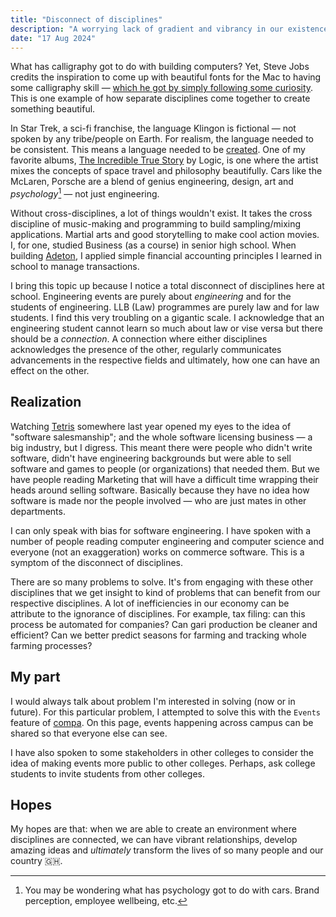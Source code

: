 ```yaml
---
title: "Disconnect of disciplines"
description: "A worrying lack of gradient and vibrancy in our existence."
date: "17 Aug 2024"
---
```


What has calligraphy got to do with building computers? Yet, Steve Jobs credits the inspiration to come up with beautiful fonts for the Mac to having some calligraphy skill — [which he got by simply following some curiosity](/blog/diversify-interests). This is one example of how separate disciplines come together to create something beautiful.

In Star Trek, a sci-fi franchise, the language Klingon is fictional — not spoken by any tribe/people on Earth. For realism, the language needed to be consistent. This means a language needed to be [created](https://simple.wikipedia.org/wiki/Klingon_language). One of my favorite albums, [The Incredible True Story](https://genius.com/albums/Logic/The-incredible-true-story) by Logic, is one where the artist mixes the concepts of space travel and philosophy beautifully. Cars like the McLaren, Porsche are a blend of genius engineering, design, art and _psychology_[^1] — not just engineering.

[^1]: You may be wondering what has psychology got to do with cars. Brand perception, employee wellbeing, etc.

Without cross-disciplines, a lot of things wouldn't exist. It takes the cross discipline of music-making and programming to build sampling/mixing applications. Martial arts and good storytelling to make cool action movies. I, for one, studied Business (as a course) in senior high school. When building [Adeton](https://adeton.io), I applied simple financial accounting principles I learned in school to manage transactions.

I bring this topic up because I notice a total disconnect of disciplines here at school. Engineering events are purely about _engineering_ and for the students of engineering. LLB (Law) programmes are purely law and for law students. I find this very troubling on a gigantic scale. I acknowledge that an engineering student cannot learn so much about law or vise versa but there should be a _connection_. A connection where either disciplines acknowledges the presence of the other, regularly communicates advancements in the respective fields and ultimately, how one can have an effect on the other.

## Realization

Watching [Tetris](https://www.youtube.com/watch?v=-BLM1naCfME) somewhere last year opened my eyes to the idea of "software salesmanship"; and the whole software licensing business — a big industry, but I digress. This meant there were people who didn't write software, didn't have engineering backgrounds but were able to sell software and games to people (or organizations) that needed them. But we have people reading Marketing that will have a difficult time wrapping their heads around selling software. Basically because they have no idea how software is made nor the people involved — who are just mates in other departments.

I can only speak with bias for software engineering. I have spoken with a number of people reading computer engineering and computer science and everyone (not an exaggeration) works on commerce software. This is a symptom of the disconnect of disciplines.

There are so many problems to solve. It's from engaging with these other disciplines that we get insight to kind of problems that can benefit from our respective disciplines. A lot of inefficiencies in our economy can be attribute to the ignorance of disciplines. For example, tax filing: can this process be automated for companies? Can gari production be cleaner and efficient? Can we better predict seasons for farming and tracking whole farming processes?

## My part

I would always talk about problem I'm interested in solving (now or in future). For this particular problem, I attempted to solve this with the `Events` feature of [compa](https://knust.compa.so/events). On this page, events happening across campus can be shared so that everyone else can see.

I have also spoken to some stakeholders in other colleges to consider the idea of making events more public to other colleges. Perhaps, ask college students to invite students from other colleges.

## Hopes

My hopes are that: when we are able to create an environment where disciplines are connected, we can have vibrant relationships, develop amazing ideas and _ultimately_ transform the lives of so many people and our country 🇬🇭.
